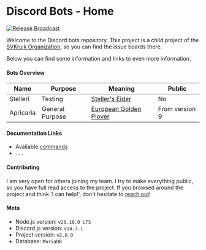 # Discord Bots - Home

[![Release Broadcast](https://github.com/SVKruik-Organization/Discord-Bots/actions/workflows/broadcast.yml/badge.svg)](https://github.com/SVKruik-Organization/Discord-Bots/actions/workflows/broadcast.yml)

Welcome to the Discord bots repository. This project is a child project of the [SVKruik Organization](https://github.com/SVKruik-Organization), so you can find the issue boards there.

Below you can find some information and links to even more information.

#### Bots Overview

| Name | Purpose | Meaning | Public |
| - | - | - | - |
| Stelleri | Testing | [Steller's Eider](https://en.wikipedia.org/wiki/Steller%27s_eider) | No |
| Apricaria | General Purpose | [European Golden Plover](https://en.wikipedia.org/wiki/European_golden_plover) | From version 9 |

#### Documentation Links

- Available [commands](https://github.com/SVKruik-Organization/Discord-Bots/blob/main/Documentation/Commands.md)
- . . .

#### Contributing

I am very open for others joining my team. I try to make everything public, so you have full read access to the project. If you browsed around the project and think 'I can help!', don't hesitate to [reach out](mailto:sv.kruik@gmail.com?subject=SVKruik%20Organization%20Contributing&body=Please%20specify%20in%20what%20part%20of%20the%20infrastructure%20you%20would%20like%20to%20contribute.%0A%0AOr%20just%20ask%20for%20my%20other%20modes%20of%20communication%2C%20and%20we%20can%20link!)!

#### Meta

- Node.js version: `v20.10.0 LTS`
- Discord.js version: `v14.7.1`
- Project version: `v2.8.0`
- Database: `MariaDB`
